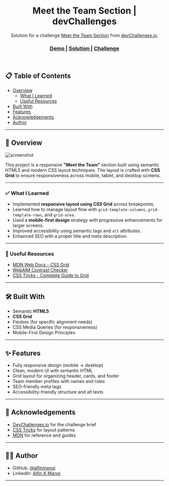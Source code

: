 <h1 align="center">Meet the Team Section | devChallenges</h1>

<div align="center">
   Solution for a challenge <a href="https://devchallenges.io/challenge/meet-the-team-section-challenge" target="_blank">Meet the Team Section</a> from <a href="https://devchallenges.io" target="_blank">devChallenges.io</a>.
</div>

<div align="center">
  <h3>
    <a href="https://your-demo-link.netlify.app/">
      Demo
    </a>
    <span> | </span>
    <a href="https://github.com/your-username/meet-the-team">
      Solution
    </a>
    <span> | </span>
    <a href="https://devchallenges.io/challenge/meet-the-team-section-challenge">
      Challenge
    </a>
  </h3>
</div>

<br />

## 📋 Table of Contents

- [Overview](#overview)
  - [What I Learned](#what-i-learned)
  - [Useful Resources](#useful-resources)
- [Built With](#built-with)
- [Features](#features)
- [Acknowledgements](#acknowledgements)
- [Author](#author)

---

## 📌 Overview

![screenshot](https://user-images.githubusercontent.com/your-screenshot.png)

This project is a responsive **"Meet the Team"** section built using semantic HTML5 and modern CSS layout techniques. The layout is crafted with **CSS Grid** to ensure responsiveness across mobile, tablet, and desktop screens.

---

### ✅ What I Learned

- Implemented **responsive layout using CSS Grid** across breakpoints.
- Learned how to manage layout flow with `grid-template-columns`, `grid-template-rows`, and `grid-area`.
- Used a **mobile-first design** strategy with progressive enhancements for larger screens.
- Improved accessibility using semantic tags and `alt` attributes.
- Enhanced SEO with a proper title and meta description.

---

### 🔗 Useful Resources

- [MDN Web Docs - CSS Grid](https://developer.mozilla.org/en-US/docs/Web/CSS/CSS_grid_layout)
- [WebAIM Contrast Checker](https://webaim.org/resources/contrastchecker/)
- [CSS Tricks - Complete Guide to Grid](https://css-tricks.com/snippets/css/complete-guide-grid/)

---

## 🛠 Built With

- Semantic **HTML5**
- **CSS Grid**
- Flexbox (for specific alignment needs)
- CSS Media Queries (for responsiveness)
- Mobile-First Design Principles

---

## ✨ Features

- Fully responsive design (mobile → desktop)
- Clean, modern UI with semantic HTML
- Grid layout for organizing header, cards, and footer
- Team member profiles with names and roles
- SEO-friendly meta tags
- Accessibility-friendly structure and alt texts

---

## 🙏 Acknowledgements

- [DevChallenges.io](https://devchallenges.io/) for the challenge brief
- [CSS Tricks](https://css-tricks.com/) for layout patterns
- [MDN](https://developer.mozilla.org/) for reference and guides

---

## 👨‍💻 Author

- GitHub: [@alfinmanoj](https://github.com/alfinmanoj)
- LinkedIn: [Alfin K Manoj](https://www.linkedin.com/in/alfin-k-manoj-272132248/)

---
